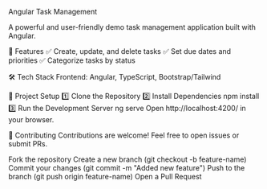 Angular Task Management

A powerful and user-friendly demo task management application built with Angular.

🚀 Features
✅ Create, update, and delete tasks
✅ Set due dates and priorities
✅ Categorize tasks by status

🛠 Tech Stack
Frontend: Angular, TypeScript, Bootstrap/Tailwind

📂 Project Setup
1️⃣ Clone the Repository
2️⃣ Install Dependencies
npm install
3️⃣ Run the Development Server
ng serve
Open http://localhost:4200/ in your browser.

🤝 Contributing
Contributions are welcome! Feel free to open issues or submit PRs.

Fork the repository
Create a new branch (git checkout -b feature-name)
Commit your changes (git commit -m "Added new feature")
Push to the branch (git push origin feature-name)
Open a Pull Request

